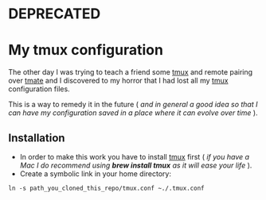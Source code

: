 # DEPRECATED

# My tmux configuration

The other day I was trying to teach a friend some [tmux](http://tmux.sourceforge.net)
and remote pairing over [tmate](http://tmate.io) and I discovered to my 
horror that I had lost all my [tmux](http://tmux.sourceforge.net) 
configuration files.

This is a way to remedy it in the future ( _and in general a good idea so that I can have my configuration saved in a place where it can evolve over time_ ).

## Installation

- In order to make this work you have to install [tmux](http://tmux.sourceforge.net)
first ( _if you have a Mac I do recommend using **brew install tmux** as it will ease your life_ ).
- Create a symbolic link in your home directory: 
```
ln -s path_you_cloned_this_repo/tmux.conf ~./.tmux.conf
```

